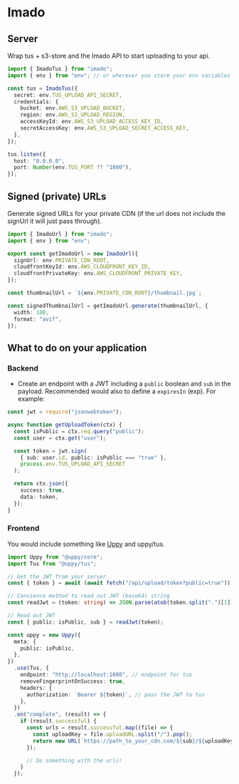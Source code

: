 # Imado

## Server

Wrap tus + s3-store and the Imado API to start uploading to your api.

```typescript
import { ImadoTus } from "imado";
import { env } from "env"; // or wherever you store your env variables

const tus = ImadoTus({
  secret: env.TUS_UPLOAD_API_SECRET,
  credentials: {
    bucket: env.AWS_S3_UPLOAD_BUCKET,
    region: env.AWS_S3_UPLOAD_REGION,
    accessKeyId: env.AWS_S3_UPLOAD_ACCESS_KEY_ID,
    secretAccessKey: env.AWS_S3_UPLOAD_SECRET_ACCESS_KEY,
  },
});

tus.listen({
  host: "0.0.0.0",
  port: Number(env.TUS_PORT ?? "1080"),
});
```

## Signed (private) URLs

Generate signed URLs for your private CDN (if the url does not include the signUrl it will just pass through).

```typescript
import { ImadoUrl } from "imado";
import { env } from "env";

export const getImadoUrl = new ImadoUrl({
  signUrl: env.PRIVATE_CDN_ROOT,
  cloudfrontKeyId: env.AWS_CLOUDFRONT_KEY_ID,
  cloudfrontPrivateKey: env.AWS_CLOUDFRONT_PRIVATE_KEY,
});

const thumbnailUrl = `${env.PRIVATE_CDN_ROOT}/thumbnail.jpg`;

const signedThumbnailUrl = getImadoUrl.generate(thumbnailUrl, {
  width: 100,
  format: "avif",
});
```

## What to do on your application

### Backend

- Create an endpoint with a JWT including a `public` boolean and `sub` in the payload. Recommended would also to define a `expiresIn` (exp). For example:

```typescript
const jwt = require("jsonwebtoken");

async function getUploadToken(ctx) {
  const isPublic = ctx.req.query("public");
  const user = ctx.get("user");

  const token = jwt.sign(
    { sub: user.id, public: isPublic === "true" },
    process.env.TUS_UPLOAD_API_SECRET
  );

  return ctx.json({
    success: true,
    data: token,
  });
}
```

### Frontend

You would include something like [Uppy](https://uppy.io/) and uppy/tus.

```typescript
import Uppy from "@uppy/core";
import Tus from "@uppy/tus";

// Get the JWT from your server
const { token } = await (await fetch("/api/upload/token?public=true")).json();

// Convience method to read out JWT (base64) string
const readJwt = (token: string) => JSON.parse(atob(token.split(".")[1]));

// Read out JWT
const { public: isPublic, sub } = readJwt(token);

const uppy = new Uppy({
  meta: {
    public: isPublic,
  },
})
  .use(Tus, {
    endpoint: "http://localhost:1080", // endpoint for tus
    removeFingerprintOnSuccess: true,
    headers: {
      authorization: `Bearer ${token}`, // pass the JWT to tus
    },
  })
  .on("complete", (result) => {
    if (result.successful) {
      const urls = result.successful.map((file) => {
        const uploadKey = file.uploadURL.split("/").pop();
        return new URL(`https://path_to_your_cdn.com/${sub}/${uploadKey}`);
      });

      // Do something with the urls!
    }
  });
```

